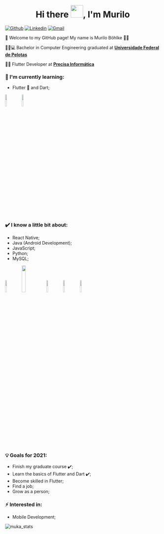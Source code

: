 
<h1 align="center">Hi there <img src="https://github.com/sudnyeshtalekar/sudnyeshtalekar/blob/master/Assets/Hi.gif" width="40px">, I'm Murilo </h1>

[![Github](https://img.shields.io/badge/-Github-000?style=flat&logo=Github&logoColor=white)](https://github.com/murilobohlke)
[![Linkedin](https://img.shields.io/badge/-LinkedIn-blue?style=flat&logo=Linkedin&logoColor=white)](https://www.linkedin.com/in/murilobohlke/)
[![Gmail](https://img.shields.io/badge/-Gmail-c14438?style=flat&logo=Gmail&logoColor=white)](mailto:murilosbohlkefra@gmail.com)

:call_me_hand: Welcome to my GitHub page! My name is Murilo Böhlke :ok_man:

👨‍🎓:computer: Bachelor in Computer Engineering graduated at [**Universidade Federal de Pelotas**](https://portal.ufpel.edu.br/)

:man_technologist: Flutter Developer at [**Precisa Informática**](http://http://precisa.net.br/)
### 🌱 I'm currently learning:
- Flutter :blue_heart: and Dart;

<code><img width="10%" src="https://www.vectorlogo.zone/logos/flutterio/flutterio-ar21.svg"></code>
<code><img width="10%" src="https://www.vectorlogo.zone/logos/dartlang/dartlang-ar21.svg"></code>

### ✔️ I know a little bit about:
- React Native;
- Java (Android Development);
- JavaScript;
- Python;
- MySQL;

<code><img width="10%" src="https://www.vectorlogo.zone/logos/java/java-ar21.svg"></code>
<code><img width="15%" src="https://www.asapdevelopers.com/wp-content/uploads/2017/11/react-native-banner-1024x300-e1510060053599-1.png"></code>
<code><img width="10%" src="https://www.vectorlogo.zone/logos/javascript/javascript-ar21.svg"></code>
<code><img width="10%" src="https://www.vectorlogo.zone/logos/python/python-ar21.svg"></code>
<code><img width="10%" src="https://www.vectorlogo.zone/logos/mysql/mysql-ar21.svg"></code>

### 💡 Goals for 2021:
- Finish my graduate course ✔️;
- Learn the basics of Flutter and Dart ✔️;
- Become skilled in Flutter;
- Find a job;
- Grow as a person;

### ⚡ Interested in:
- Mobile Development;

![muka_stats](https://github-readme-stats.vercel.app/api?username=murilobohlke&show_icons=true&theme=tokyonight)

